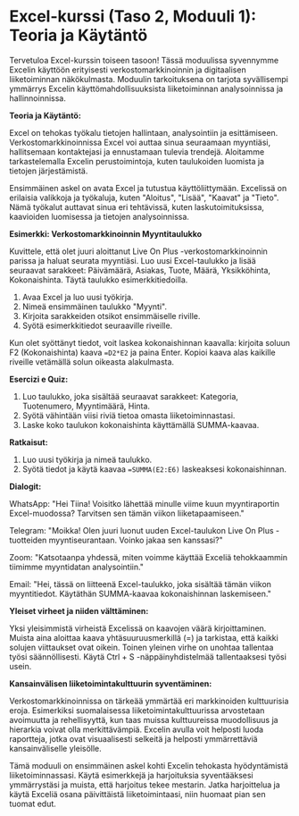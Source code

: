 # **Excel-kurssi (Taso 2, Moduuli 1): Teoria ja Käytäntö**

Tervetuloa Excel-kurssin toiseen tasoon! Tässä moduulissa syvennymme Excelin käyttöön erityisesti verkostomarkkinoinnin ja digitaalisen liiketoiminnan näkökulmasta. Moduulin tarkoituksena on tarjota syvällisempi ymmärrys Excelin käyttömahdollisuuksista liiketoiminnan analysoinnissa ja hallinnoinnissa.

**Teoria ja Käytäntö:**

Excel on tehokas työkalu tietojen hallintaan, analysointiin ja esittämiseen. Verkostomarkkinoinnissa Excel voi auttaa sinua seuraamaan myyntiäsi, hallitsemaan kontaktejasi ja ennustamaan tulevia trendejä. Aloitamme tarkastelemalla Excelin perustoimintoja, kuten taulukoiden luomista ja tietojen järjestämistä.

Ensimmäinen askel on avata Excel ja tutustua käyttöliittymään. Excelissä on erilaisia valikkoja ja työkaluja, kuten "Aloitus", "Lisää", "Kaavat" ja "Tieto". Nämä työkalut auttavat sinua eri tehtävissä, kuten laskutoimituksissa, kaavioiden luomisessa ja tietojen analysoinnissa.

**Esimerkki: Verkostomarkkinoinnin Myyntitaulukko**

Kuvittele, että olet juuri aloittanut Live On Plus -verkostomarkkinoinnin parissa ja haluat seurata myyntiäsi. Luo uusi Excel-taulukko ja lisää seuraavat sarakkeet: Päivämäärä, Asiakas, Tuote, Määrä, Yksikköhinta, Kokonaishinta. Täytä taulukko esimerkkitiedoilla.

1. Avaa Excel ja luo uusi työkirja.
2. Nimeä ensimmäinen taulukko "Myynti".
3. Kirjoita sarakkeiden otsikot ensimmäiselle riville.
4. Syötä esimerkkitiedot seuraaville riveille.

Kun olet syöttänyt tiedot, voit laskea kokonaishinnan kaavalla: kirjoita soluun F2 (Kokonaishinta) kaava `=D2*E2` ja paina Enter. Kopioi kaava alas kaikille riveille vetämällä solun oikeasta alakulmasta.

**Esercizi e Quiz:**

1. Luo taulukko, joka sisältää seuraavat sarakkeet: Kategoria, Tuotenumero, Myyntimäärä, Hinta.
2. Syötä vähintään viisi riviä tietoa omasta liiketoiminnastasi.
3. Laske koko taulukon kokonaishinta käyttämällä SUMMA-kaavaa.

**Ratkaisut:**

1. Luo uusi työkirja ja nimeä taulukko.
2. Syötä tiedot ja käytä kaavaa `=SUMMA(E2:E6)` laskeaksesi kokonaishinnan.

**Dialogit:**

WhatsApp: "Hei Tiina! Voisitko lähettää minulle viime kuun myyntiraportin Excel-muodossa? Tarvitsen sen tämän viikon liiketapaamiseen."

Telegram: "Moikka! Olen juuri luonut uuden Excel-taulukon Live On Plus -tuotteiden myyntiseurantaan. Voinko jakaa sen kanssasi?"

Zoom: "Katsotaanpa yhdessä, miten voimme käyttää Exceliä tehokkaammin tiimimme myyntidatan analysointiin."

Email: "Hei, tässä on liitteenä Excel-taulukko, joka sisältää tämän viikon myyntitiedot. Käytäthän SUMMA-kaavaa kokonaishinnan laskemiseen."

**Yleiset virheet ja niiden välttäminen:**

Yksi yleisimmistä virheistä Excelissä on kaavojen väärä kirjoittaminen. Muista aina aloittaa kaava yhtäsuuruusmerkillä (=) ja tarkistaa, että kaikki solujen viittaukset ovat oikein. Toinen yleinen virhe on unohtaa tallentaa työsi säännöllisesti. Käytä Ctrl + S -näppäinyhdistelmää tallentaaksesi työsi usein.

**Kansainvälisen liiketoimintakulttuurin syventäminen:**

Verkostomarkkinoinnissa on tärkeää ymmärtää eri markkinoiden kulttuurisia eroja. Esimerkiksi suomalaisessa liiketoimintakulttuurissa arvostetaan avoimuutta ja rehellisyyttä, kun taas muissa kulttuureissa muodollisuus ja hierarkia voivat olla merkittävämpiä. Excelin avulla voit helposti luoda raportteja, jotka ovat visuaalisesti selkeitä ja helposti ymmärrettäviä kansainväliselle yleisölle.

Tämä moduuli on ensimmäinen askel kohti Excelin tehokasta hyödyntämistä liiketoiminnassasi. Käytä esimerkkejä ja harjoituksia syventääksesi ymmärrystäsi ja muista, että harjoitus tekee mestarin. Jatka harjoittelua ja käytä Exceliä osana päivittäistä liiketoimintaasi, niin huomaat pian sen tuomat edut.